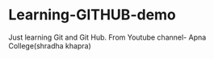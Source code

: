 # Learning-GITHUB-demo
Just learning Git and Git Hub.
From Youtube channel- Apna College(shradha khapra)

